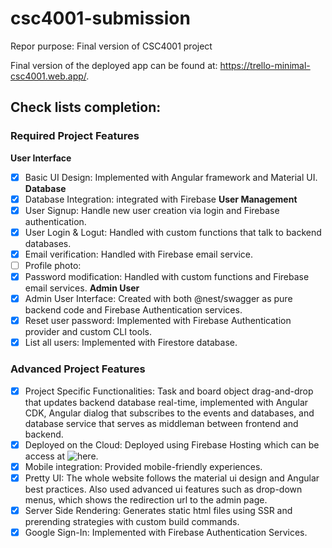 # csc4001-submission

Repor purpose: Final version of CSC4001 project

Final version of the deployed app can be found at: https://trello-minimal-csc4001.web.app/.  

## Check lists completion:

### Required Project Features
**User Interface**
- [x] Basic UI Design: Implemented with Angular framework and Material UI. 
**Database**
- [x] Database Integration: integrated with Firebase
**User Management**
- [x] User Signup: Handle new user creation via login and Firebase authentication. 
- [x] User Login & Logut: Handled with custom functions that talk to backend databases. 
- [x] Email verification: Handled with Firebase email service. 
- [ ] Profile photo: 
- [x] Password modification: Handled with custom functions and Firebase email services. 
**Admin User**
- [x] Admin User Interface: Created with both @nest/swagger as pure backend code and Firebase Authentication services. 
- [x] Reset user password: Implemented with Firebase Authentication provider and custom CLI tools. 
- [x] List all users: Implemented with Firestore database. 
### Advanced Project Features
- [x] Project Specific Functionalities: Task and board object drag-and-drop that updates backend database real-time, implemented with Angular CDK, Angular dialog that subscribes to the events and databases, and database service that serves as middleman between frontend and backend. 
- [x] Deployed on the Cloud: Deployed using Firebase Hosting which can be access at ![here](https://trello-minimal-csc4001.web.app/).
- [x] Mobile integration: Provided mobile-friendly experiences. 
- [x] Pretty UI: The whole website follows the material ui design and Angular best practices. Also used advanced ui features such as drop-down menus, which shows the redirection url to the admin page. 
- [x] Server Side Rendering: Generates static html files using SSR and prerending strategies with custom build commands. 
- [x] Google Sign-In: Implemented with Firebase Authentication Services. 
